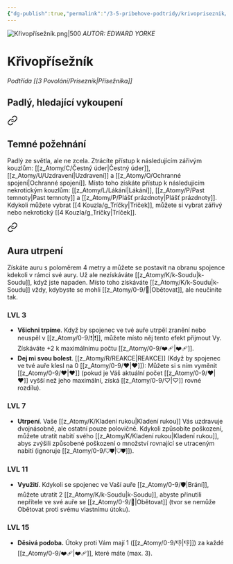 ```yaml
---
{"dg-publish":true,"permalink":"/3-5-pribehove-podtridy/krivopriseznik/"}
---
```


![Křivopřísežník.png|500](/img/user/z_img/K%C5%99ivop%C5%99%C3%ADse%C5%BEn%C3%ADk.png)
*AUTOR:  EDWARD YORKE*
# Křivopřísežník
*Podtřída [[3 Povolání/Priseznik\|Přísežníka]]*
## **Padlý, hledající vykoupení**

<div class="transclusion internal-embed is-loaded"><a class="markdown-embed-link" href="/z-atomy/t/temne-pozehnani/" aria-label="Open link"><svg xmlns="http://www.w3.org/2000/svg" width="24" height="24" viewBox="0 0 24 24" fill="none" stroke="currentColor" stroke-width="2" stroke-linecap="round" stroke-linejoin="round" class="svg-icon lucide-link"><path d="M10 13a5 5 0 0 0 7.54.54l3-3a5 5 0 0 0-7.07-7.07l-1.72 1.71"></path><path d="M14 11a5 5 0 0 0-7.54-.54l-3 3a5 5 0 0 0 7.07 7.07l1.71-1.71"></path></svg></a><div class="markdown-embed">




## Temné požehnání 
Padlý ze světla, ale ne zcela. Ztrácíte přístup k následujícím zářivým kouzlům: [[z_Atomy/C/Čestný úder\|Čestný úder]], [[z_Atomy/U/Uzdravení\|Uzdravení]] a [[z_Atomy/O/Ochranné spojení\|Ochranné spojení]]. Místo toho získáte přístup k následujícím nekrotickým kouzlům: [[z_Atomy/L/Lákání\|Lákání]], [[z_Atomy/P/Past temnoty\|Past temnoty]] a [[z_Atomy/P/Plášť prázdnoty\|Plášť prázdnoty]]. Kdykoli můžete vybrat [[4 Kouzla/g_Tríčky\|Tríček]], můžete si vybrat zářivý nebo nekrotický [[4 Kouzla/g_Tríčky\|Tríček]].

</div></div>


<div class="transclusion internal-embed is-loaded"><a class="markdown-embed-link" href="/z-atomy/a/aura-utrpeni/" aria-label="Open link"><svg xmlns="http://www.w3.org/2000/svg" width="24" height="24" viewBox="0 0 24 24" fill="none" stroke="currentColor" stroke-width="2" stroke-linecap="round" stroke-linejoin="round" class="svg-icon lucide-link"><path d="M10 13a5 5 0 0 0 7.54.54l3-3a5 5 0 0 0-7.07-7.07l-1.72 1.71"></path><path d="M14 11a5 5 0 0 0-7.54-.54l-3 3a5 5 0 0 0 7.07 7.07l1.71-1.71"></path></svg></a><div class="markdown-embed">




## Aura utrpení 
Získáte auru s poloměrem 4 metry a můžete se postavit na obranu spojence kdekoli v rámci své aury. Už ale nezískáváte [[z_Atomy/K/k-Soudu\|k-Soudu]], když jste napaden. Místo toho získáváte [[z_Atomy/K/k-Soudu\|k-Soudu]] vždy, kdybyste se mohli [[z_Atomy/0-9/🔰\|Obětovat]], ale neučiníte tak.

</div></div>


### LVL 3
- **Všichni trpíme**. Když by spojenec ve tvé auře utrpěl zranění nebo neuspěl v [[z_Atomy/0-9/❗\|❗]], můžete místo něj tento efekt přijmout Vy. Získáváte +2 k maximálnímu počtu [[z_Atomy/0-9/❤️‍🩹\|❤️‍🩹]].
- **Dej mi svou bolest**. [[z_Atomy/R/REAKCE\|REAKCE]] (Když by spojenec ve tvé auře klesl na 0 [[z_Atomy/0-9/❤\|❤]]): Můžete si s ním vyměnit [[z_Atomy/0-9/❤\|❤]] (pokud je Váš aktuální počet [[z_Atomy/0-9/❤\|❤]] vyšší než jeho maximální, získá [[z_Atomy/0-9/♡\|♡]] rovné rozdílu).

### LVL 7
- **Utrpení**. Vaše [[z_Atomy/K/Kladení rukou\|Kladení rukou]] Vás uzdravuje dvojnásobně, ale ostatní pouze polovičně. Kdykoli způsobíte poškození, můžete utratit nabití svého [[z_Atomy/K/Kladení rukou\|Kladení rukou]], abys zvýšili způsobené poškození o množství rovnající se utraceným nabití (ignoruje [[z_Atomy/0-9/⛉⛊\|⛉⛊]]).

### LVL 11
- **Využití**. Kdykoli se spojenec ve Vaší auře [[z_Atomy/0-9/🛡️\|Brání]], můžete utratit 2 [[z_Atomy/K/k-Soudu\|k-Soudu]], abyste přinutili nepřítele ve své auře se [[z_Atomy/0-9/🔰\|Obětovat]] (tvor se nemůže Obětovat proti svému vlastnímu útoku).

### LVL 15
- **Děsivá podoba.** Útoky proti Vám mají 1 ([[z_Atomy/0-9/👎\|👎]]) za každé [[z_Atomy/0-9/❤️‍🩹\|❤️‍🩹]], které máte (max. 3).